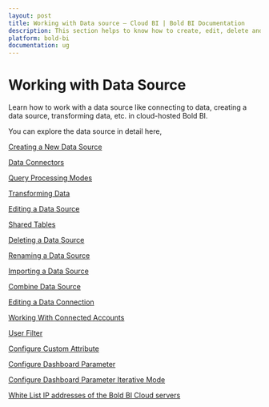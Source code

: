 ```yaml
---
layout: post
title: Working with Data source – Cloud BI | Bold BI Documentation
description: This section helps to know how to create, edit, delete and rename a data source.Also know about available data source in the Bold BI Cloud.
platform: bold-bi
documentation: ug
---
```


# Working with Data Source

Learn how to work with a data source like connecting to data, creating a data source, transforming data, etc. in cloud-hosted Bold BI.

You can explore the data source in detail here,

[Creating a New Data Source](/cloud-bi/working-with-data-source/creating-a-new-data-source/)

[Data Connectors](/cloud-bi/working-with-data-source/data-connectors/)

[Query Processing Modes](/cloud-bi/working-with-data-source/classification-of-data-sources-queried-directly-and-extracted/)

[Transforming Data](/cloud-bi/working-with-data-source/transforming-data/)

[Editing a Data Source](/cloud-bi/working-with-data-source/editing-a-data-source/)

[Shared Tables](/cloud-bi/working-with-data-source/shared-table/)

[Deleting a Data Source](/cloud-bi/working-with-data-source/deleting-a-data-source/)

[Renaming a Data Source](/cloud-bi/working-with-data-source/renaming-a-data-source/)

[Importing a Data Source](/cloud-bi/working-with-data-source/using-an-existing-data-source/)

[Combine Data Source](/cloud-bi/working-with-data-source/combine-data-sources/)

[Editing a Data Connection](/cloud-bi/working-with-data-source/editing-a-data-connection/)

[Working With Connected Accounts](/cloud-bi/working-with-data-source/working-with-connected-accounts/)

[User Filter](/cloud-bi/working-with-data-source/user-filter/)

[Configure Custom Attribute](/cloud-bi/working-with-data-source/configuring-custom-attribute/)

[Configure Dashboard Parameter](/cloud-bi/working-with-data-source/configuring-dashboard-parameters/)

[Configure Dashboard Parameter Iterative Mode](/cloud-bi/working-with-data-source/dashboard-parameter-iterative-mode)

[White List IP addresses of the Bold BI Cloud servers](/cloud-bi/working-with-data-source/white-list-ip-address-bold-bi-cloud/)